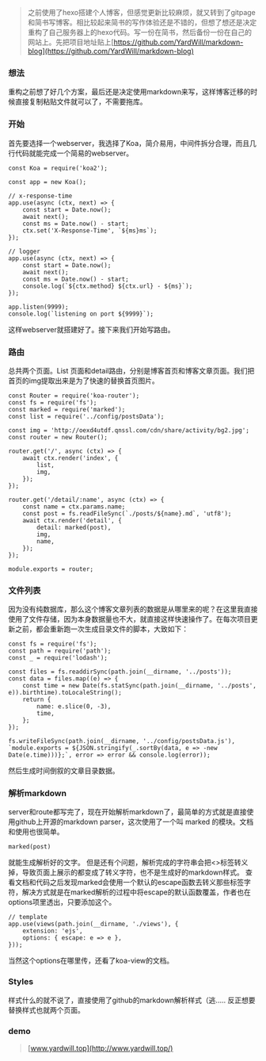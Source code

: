> 之前使用了hexo搭建个人博客，但感觉更新比较麻烦，就又转到了gitpage和简书写博客。相比较起来简书的写作体验还是不错的，但想了想还是决定重构了自己服务器上的hexo代码。写一份在简书，然后备份一份在自己的网站上。先把项目地址贴上[https://github.com/YardWill/markdown-blog](https://github.com/YardWill/markdown-blog)

### 想法
重构之前想了好几个方案，最后还是决定使用markdown来写，这样博客迁移的时候直接复制粘贴文件就可以了，不需要拖库。

### 开始
首先要选择一个webserver，我选择了Koa，简介易用，中间件拆分合理，而且几行代码就能完成一个简易的webserver。
```
const Koa = require('koa2');

const app = new Koa();

// x-response-time
app.use(async (ctx, next) => {
    const start = Date.now();
    await next();
    const ms = Date.now() - start;
    ctx.set('X-Response-Time', `${ms}ms`);
});

// logger
app.use(async (ctx, next) => {
    const start = Date.now();
    await next();
    const ms = Date.now() - start;
    console.log(`${ctx.method} ${ctx.url} - ${ms}`);
});

app.listen(9999);
console.log(`listening on port ${9999}`);
```
这样webserver就搭建好了。接下来我们开始写路由。

### 路由
总共两个页面。List 页面和detail路由，分别是博客首页和博客文章页面。我们把首页的img提取出来是为了快速的替换首页图片。
```
const Router = require('koa-router');
const fs = require('fs');
const marked = require('marked');
const list = require('../config/postsData');

const img = 'http://oexd4utdf.qnssl.com/cdn/share/activity/bg2.jpg';
const router = new Router();

router.get('/', async (ctx) => {
    await ctx.render('index', {
        list,
        img,
    });
});

router.get('/detail/:name', async (ctx) => {
    const name = ctx.params.name;
    const post = fs.readFileSync(`./posts/${name}.md`, 'utf8');
    await ctx.render('detail', {
        detail: marked(post),
        img,
        name,
    });
});

module.exports = router;

```

### 文件列表
因为没有纯数据库，那么这个博客文章列表的数据是从哪里来的呢？在这里我直接使用了文件存储，因为本身数据量也不大，就直接这样快速操作了。在每次项目更新之前，都会重新跑一次生成目录文件的脚本，大致如下：
```
const fs = require('fs');
const path = require('path');
const _ = require('lodash');

const files = fs.readdirSync(path.join(__dirname, '../posts'));
const data = files.map((e) => {
    const time = new Date(fs.statSync(path.join(__dirname, '../posts', e)).birthtime).toLocaleString();
    return {
        name: e.slice(0, -3),
        time,
    };
});

fs.writeFileSync(path.join(__dirname, '../config/postsData.js'), `module.exports = ${JSON.stringify(_.sortBy(data, e => -new Date(e.time)))};`, error => error && console.log(error));

```
然后生成时间倒叙的文章目录数据。

### 解析markdown
server和route都写完了，现在开始解析markdown了，最简单的方式就是直接使用github上开源的markdown parser，这次使用了一个叫 marked 的模块。文档和使用也很简单。
```
marked(post)
```
就能生成解析好的文字。
但是还有个问题，解析完成的字符串会把<>标签转义掉，导致页面上展示的都变成了转义字符，也不是生成好的markdown样式。
查看文档和代码之后发现marked会使用一个默认的escape函数去转义那些标签字符，解决方式就是在marked解析的过程中将escape的默认函数覆盖，作者也在options项里透出，只要添加这个。
```
// template
app.use(views(path.join(__dirname, './views'), {
    extension: 'ejs',
    options: { escape: e => e },
}));
```
当然这个options在哪里传，还看了koa-view的文档。

### Styles
样式什么的就不说了，直接使用了github的markdown解析样式（逃.....
反正想要替换样式也就两个页面。

### demo
> [www.yardwill.top](http://www.yardwill.top/)